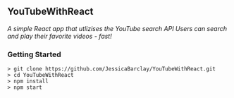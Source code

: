 ## YouTubeWithReact

*A simple React app that utlizises the YouTube search API*
*Users can search and play their favorite videos - fast!*

### Getting Started

```
> git clone https://github.com/JessicaBarclay/YouTubeWithReact.git
> cd YouTubeWithReact
> npm install
> npm start
```
